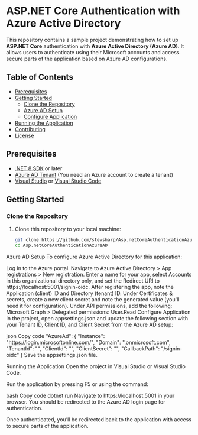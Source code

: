 # ASP.NET Core Authentication with Azure Active Directory

This repository contains a sample project demonstrating how to set up **ASP.NET Core** authentication with **Azure Active Directory (Azure AD)**. It allows users to authenticate using their Microsoft accounts and access secure parts of the application based on Azure AD configurations.

## Table of Contents
- [Prerequisites](#prerequisites)
- [Getting Started](#getting-started)
  - [Clone the Repository](#clone-the-repository)
  - [Azure AD Setup](#azure-ad-setup)
  - [Configure Application](#configure-application)
- [Running the Application](#running-the-application)
- [Contributing](#contributing)
- [License](#license)

## Prerequisites

- [.NET 8 SDK](https://dotnet.microsoft.com/download/dotnet/6.0) or later
- [Azure AD Tenant](https://portal.azure.com/) (You need an Azure account to create a tenant)
- [Visual Studio](https://visualstudio.microsoft.com/) or [Visual Studio Code](https://code.visualstudio.com/)

## Getting Started

### Clone the Repository

1. Clone this repository to your local machine:
   ```bash
   git clone https://github.com/stevsharp/Asp.netCoreAuthenticationAzureAD.git
   cd Asp.netCoreAuthenticationAzureAD
Azure AD Setup
To configure Azure Active Directory for this application:

Log in to the Azure portal.
Navigate to Azure Active Directory > App registrations > New registration.
Enter a name for your app, select Accounts in this organizational directory only, and set the Redirect URI to https://localhost:5001/signin-oidc.
After registering the app, note the Application (client) ID and Directory (tenant) ID.
Under Certificates & secrets, create a new client secret and note the generated value (you'll need it for configuration).
Under API permissions, add the following:
Microsoft Graph > Delegated permissions: User.Read
Configure Application
In the project, open appsettings.json and update the following section with your Tenant ID, Client ID, and Client Secret from the Azure AD setup:

json
Copy code
"AzureAd": {
  "Instance": "https://login.microsoftonline.com/",
  "Domain": "<your-domain>.onmicrosoft.com",
  "TenantId": "<Your-Tenant-ID>",
  "ClientId": "<Your-Client-ID>",
  "ClientSecret": "<Your-Client-Secret>",
  "CallbackPath": "/signin-oidc"
}
Save the appsettings.json file.

Running the Application
Open the project in Visual Studio or Visual Studio Code.

Run the application by pressing F5 or using the command:

bash
Copy code
dotnet run
Navigate to https://localhost:5001 in your browser. You should be redirected to the Azure AD login page for authentication.

Once authenticated, you’ll be redirected back to the application with access to secure parts of the application.
